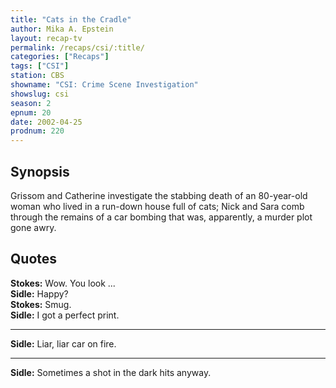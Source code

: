 ```yaml
---
title: "Cats in the Cradle"
author: Mika A. Epstein
layout: recap-tv
permalink: /recaps/csi/:title/
categories: ["Recaps"]
tags: ["CSI"]
station: CBS
showname: "CSI: Crime Scene Investigation"
showslug: csi
season: 2
epnum: 20
date: 2002-04-25
prodnum: 220  
---
```


## Synopsis

Grissom and Catherine investigate the stabbing death of an 80-year-old woman who lived in a run-down house full of cats; Nick and Sara comb through the remains of a car bombing that was, apparently, a murder plot gone awry.

## Quotes

**Stokes:** Wow. You look ...  
**Sidle:** Happy?  
**Stokes:** Smug.  
**Sidle:** I got a perfect print.  

- - -

**Sidle:** Liar, liar car on fire.
  

- - -

**Sidle:** Sometimes a shot in the dark hits anyway.

